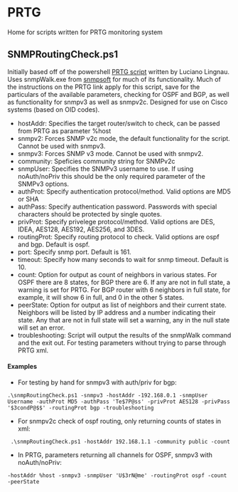 # PRTG
Home for scripts written for PRTG monitoring system

## SNMPRoutingCheck.ps1
Initially based off of the powershell [PRTG script](https://kb.paessler.com/en/topic/25313-sensor-for-bgp-status) written by Luciano Lingnau. Uses snmpWalk.exe from [snmpsoft](https://syslogwatcher.com/cmd-tools/snmp-walk/) for much of its functionality. Much of the instructions on the PRTG link apply for this script, save for the particulars of the available parameters, checking for OSPF and BGP, as well as functionality for snmpv3 as well as snmpv2c.  Designed for use on Cisco systems (based on OID codes).
* hostAddr: Specifies the target router/switch to check, can be passed from PRTG as parameter %host
* snmpv2: Forces SNMP v2c mode, the default functionality for the script. Cannot be used with snmpv3.
* snmpv3: Forces SNMP v3 mode. Cannot be used with snmpv2.
* community: Speficies community string for SNMPv2c
* snmpUser: Specifies the SNMPv3 username to use. If using noAuth/noPriv this should be the only required parameter of the SNMPv3 options.
* authProt: Specify authentication protocol/method. Valid options are MD5 or SHA
* authPass: Specify authentication password. Passwords with special characters should be protected by single quotes.
* privProt: Specify privelege protocol/method. Valid options are DES, IDEA, AES128, AES192, AES256, and 3DES.
* routingProt: Specify routing protocol to check. Valid options are ospf and bgp. Default is ospf.
* port: Specify snmp port. Default is 161.
* timeout: Specify how many seconds to wait for snmp timeout. Default is 10.
* count: Option for output as count of neighbors in various states. For OSPF there are 8 states, for BGP there are 6. If any are not in full state, a warning is set for PRTG. For BGP router with 6 neighbors in full state, for example, it will show 6 in full, and 0 in the other 5 states.
* peerState: Option for output as list of neighbors and their current state. Neighbors will be listed by IP address and a number indicating their state. Any that are not in full state will set a warning, any in the null state will set an error.
* troubleshooting: Script will output the results of the snmpWalk command and the exit out. For testing parameters without trying to parse through PRTG xml.
#### Examples
* For testing by hand for snmpv3 with auth/priv for bgp: 

 ` .\snmpRoutingCheck.ps1 -snmpv3 -hostAddr -192.168.0.1 -snmpUser Username -authProt MD5 -authPass 'Te$7P@ss' -privProt AES128 -privPass '$3condP@$$' -routingProt bgp -troubleshooting ` 
* For snmpv2c check of ospf routing, only returning counts of states in xml: 

 ` .\snmpRoutingCheck.ps1 -hostAddr 192.168.1.1 -community public -count` 
* In PRTG, parameters returning all channels for OSPF, snmpv3 with noAuth/noPriv: 

 ` -hostAddr %host -snmpv3 -snmpUser 'U$3rN@me' -routingProt ospf -count -peerState `
